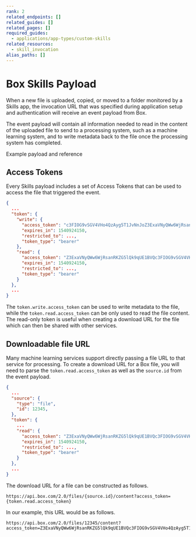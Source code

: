 ```yaml
---
rank: 2
related_endpoints: []
related_guides: []
related_pages: []
required_guides:
  - applications/app-types/custom-skills
related_resources:
  - skill_invocation
alias_paths: []
---
```


# Box Skills Payload

When a new file is uploaded, copied, or moved to a folder monitored by a Skills
app, the invocation URL that was specified during application setup and
authentication will receive an event payload from Box.

The event payload will contain all information needed to read in the content of
the uploaded file to send to a processing system, such as a machine learning
system, and to write metadata back to the file once the processing system has
completed.

<CTA to='r://skill_invocation'>
  Example payload and reference
</CTA>

## Access Tokens

Every Skills payload includes a set of Access Tokens that can be used to access
the file that triggered the event.

```json
{
  ...
  "token": {
    "write": {
      "access_token": "c3FIOG9vSGV4VHo4QzAyg5T1JvNnJoZ3ExaVNyQWw6WjRsanRKZG5lQk9qUE1BVQ",
      "expires_in": 1540924150,
      "restricted_to": ...,
      "token_type": "bearer"
    },
    "read": {
      "access_token": "Z3ExaVNyQWw6WjRsanRKZG5lQk9qUE1BVQc3FIOG9vSGV4VHo4QzAyg5T1JvNnJo",
      "expires_in": 1540924150,
      "restricted_to": ...,
      "token_type": "bearer"
    }
  },
  ...
}
```

The `token.write.access_token` can be used to write metadata to the file, while
the `token.read.access_token` can be only used to read the file content. The
read-only token is useful when creating a download URL for the file which can
then be shared with other services. 
 
## Downloadable file URL

Many machine learning services support directly passing a file URL to that
service for processing. To create a download URL for a Box file, you will need
to parse the `token.read.access_token` as well as the `source.id` from the event
payload.

```json
{
  ...
  "source": {
    "type": "file",
    "id": 12345,
  },
  "token": {
    ...
    "read": {
      "access_token": "Z3ExaVNyQWw6WjRsanRKZG5lQk9qUE1BVQc3FIOG9vSGV4VHo4QzAyg5T1JvNnJo",
      "expires_in": 1540924150,
      "restricted_to": ...,
      "token_type": "bearer"
    }
  },
  ...
}
```

The download URL for a file can be constructed as follows.

```curl
https://api.box.com/2.0/files/{source.id}/content?access_token={token.read.access_token}
```

In our example, this URL would be as follows.

```curl
https://api.box.com/2.0/files/12345/content?access_token=Z3ExaVNyQWw6WjRsanRKZG5lQk9qUE1BVQc3FIOG9vSGV4VHo4QzAyg5T1JvNnJo
```

